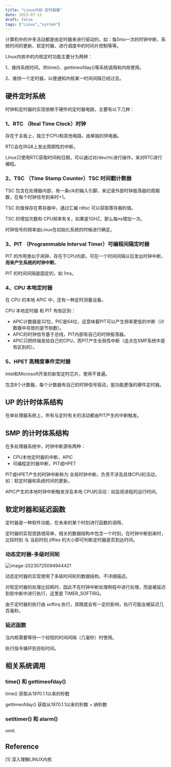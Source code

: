```yaml
---
title: "Linux内核-定时器篇"
date: 2023-07-15
draft: false
tags: ["Linux","system"]
---
```


计算机中的许多活动都是由定时器来进行驱动的，如：每5ms一次的时钟中断、系统时间的更新、软定时器、进行调度中的时间片控制等等。

LInux内核中的内核定时功能主要分为两种：

1、维持系统时间，共time()、gettimeofday()等系统调用和内核使用。

2、维持一个定时器，以便通知内核某一时间间隔已经过去。

## 硬件定时系统

时钟和定时器的实现依赖于硬件的定时器电路，主要有以下几种：

### 1、RTC （Real Time Clock）时钟

存在于主板上，独立于CPU和其他电路，由单独的供电器。

RTC会在IRQ8上发出周期性的中断。

Linux只使用RTC获取时间和日期，可以通过对/dev/rtc进行操作，来对RTC进行编程。

### 2、TSC （Time Stamp Counter）TSC 时间戳计数器

TSC 包含在处理器内部，有一条clk的输入引脚，来记录外部时钟振荡器的周期数，在每个时钟信号到来时+1。

TSC 的值保存在寄存器中，通过汇编 rdtsc 可以获取寄存器的值。

TSC 的增加次数和 CPU频率有关，如果是1GHZ，那么每ns增加一次。

时钟信号的频率由Linux在初始化系统的时候进行确定。

### 3、PIT （Programmable Interval Timer）可编程间隔定时器

PIT 的作用类似于闹钟，存在于CPU内部，可在一个时间间隔以后发出时钟中断，**用来产生系统的时钟中断**。

PIT 的时间间隔是固定的，如 1ms。

### 4、CPU 本地定时器

在 CPU 的本地 APIC 中，还有一种定时测量设备。

CPU 本地定时器 和 PIT 有些区别：

- APIC计数器是32位，PIC是64位，这意味着PIT可以产生频率更低的中断（计数器中存放的是节拍数）。
- APIC的时钟信号基于总线，PIT内部有自己的时钟振荡器。
- APIC只把终端发给自己的CPU，而PIT产生全局性中断（这点在SMP系统中是有区别的）。

### 5、HPET 高精度事件定时器

Intel和Microsoft开发的新型定时芯片，使用不普遍。

包含8个计数器，每个计数器有自己的时钟信号驱动，是功能更强的硬件定时器。

## UP 的计时体系结构

在单处理器系统上，所有与定时有关的活动都由PIT产生的中断触发。

## SMP 的计时体系结构

在多处理器系统中，时钟中断源有两种：

- CPU本地定时器的中断，APIC
- 可编程定时器中断，PIT或HPET

PIT或HPET产生的时钟中断称为 全局时钟中断，负责不涉及具体CPU的活动，如：软定时器和系统时间的更新。

APIC产生的本地时钟中断触发涉及本地 CPU的活动：如监视进程的运行时间。

## 软定时器和延迟函数

定时器是一种软件功能，在未来的某个时刻进行函数的调用。

定时器的实现思路很简单，相关的数据结构中包含一个时刻，在时钟中断到来时，比较时刻  与 当前时刻 jiffies 的大小即可判断定时器是否到达时间。

### 动态定时器-多级时间轮

![image-20230725094944421](https://hugo-github-io.oss-cn-beijing.aliyuncs.com/img/202307251003698.png)

动态定时器的实现使用了多级时间轮的数据结构，不详细描述。

对软定时器的处理比较耗时，因此不在时钟中断处理例程中进行处理，而是被延迟到软中断中进行执行，这里是 TIMER_SOFTIRQ。

由于定时器的执行由 softirq 执行，其精度会有一定的影响，执行可能会被延迟几百毫秒。

### 延迟函数

当内核需要等待一个较短的时间间隔（几毫秒）时使用。

执行指令循环到目标时间。

## 相关系统调用

### time() 和 gettimeofday()

time()  获取从1970.1.1以来的秒数

gettimeofday() 获取从1970.1.1以来的秒数 + 纳秒数

### setitimer() 和 alarm()

omit.

## Reference

[1] 深入理解LINUX内核
